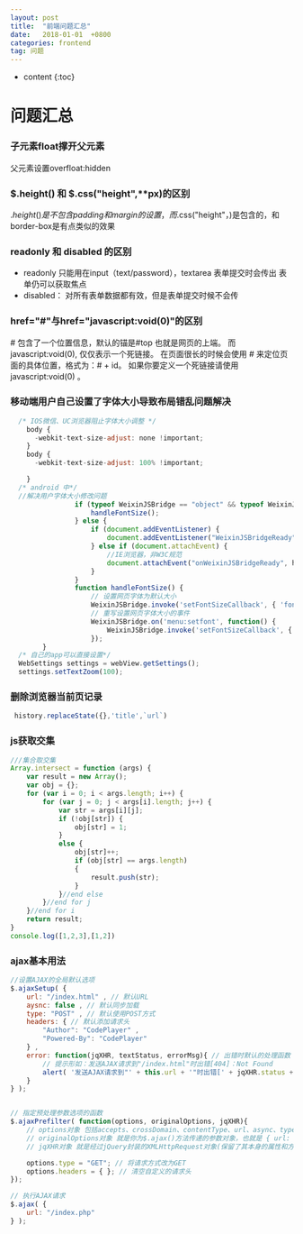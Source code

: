 ```yaml
---
layout: post
title:  "前端问题汇总"
date:   2018-01-01  +0800
categories: frontend
tag: 问题
---
```


* content
{:toc}


# 问题汇总

### 子元素float撑开父元素
父元素设置overfloat:hidden

### $.height() 和 $.css("height",**px)的区别
$.height()是不包含padding和margin的设置，而$.css("height"，)是包含的，和border-box是有点类似的效果

### readonly 和 disabled 的区别
* readonly 
  只能用在input（text/password），textarea
 表单提交时会传出   表单仍可以获取焦点
* disabled：
对所有表单数据都有效，但是表单提交时候不会传

### href="#"与href="javascript:void(0)"的区别
 \# 包含了一个位置信息，默认的锚是#top 也就是网页的上端。
而javascript:void(0), 仅仅表示一个死链接。
在页面很长的时候会使用 # 来定位页面的具体位置，格式为：# + id。
如果你要定义一个死链接请使用 javascript:void(0) 。

### 移动端用户自己设置了字体大小导致布局错乱问题解决
```javascript
  /* IOS微信、UC浏览器阻止字体大小调整 */
    body {
      -webkit-text-size-adjust: none !important;
    }
    body {
      -webkit-text-size-adjust: 100% !important;

    }
  /* android 中*/
  //解决用户字体大小修改问题
				if (typeof WeixinJSBridge == "object" && typeof WeixinJSBridge.invoke == "function") {
					handleFontSize();
				} else {
					if (document.addEventListener) {
						document.addEventListener("WeixinJSBridgeReady", handleFontSize, false);
					} else if (document.attachEvent) {
						//IE浏览器，非W3C规范
						document.attachEvent("onWeixinJSBridgeReady", handleFontSize);
					}
				}
				function handleFontSize() {
					// 设置网页字体为默认大小
					WeixinJSBridge.invoke('setFontSizeCallback', { 'fontSize' : 0 });
					// 重写设置网页字体大小的事件
					WeixinJSBridge.on('menu:setfont', function() {
						WeixinJSBridge.invoke('setFontSizeCallback', { 'fontSize' : 0 });
					});
        }
  /* 自己的app可以直接设置*/
  WebSettings settings = webView.getSettings();
  settings.setTextZoom(100);
```

### 删除浏览器当前页记录
```javascript
 history.replaceState({},'title',`url`)
```

###  js获取交集
```javascript
///集合取交集
Array.intersect = function (args) {
    var result = new Array();
    var obj = {};
    for (var i = 0; i < args.length; i++) {
        for (var j = 0; j < args[i].length; j++) {
            var str = args[i][j];
            if (!obj[str]) {
                obj[str] = 1;
            }
            else {
                obj[str]++;
                if (obj[str] == args.length)
                {
                    result.push(str);
                }
            }//end else
        }//end for j
    }//end for i
    return result;
}
console.log([1,2,3],[1,2])
```

### ajax基本用法
```javascript
//设置AJAX的全局默认选项
$.ajaxSetup( {
    url: "/index.html" , // 默认URL
    aysnc: false , // 默认同步加载
    type: "POST" , // 默认使用POST方式
    headers: { // 默认添加请求头
        "Author": "CodePlayer" ,
        "Powered-By": "CodePlayer"
    } ,
    error: function(jqXHR, textStatus, errorMsg){ // 出错时默认的处理函数
        // 提示形如：发送AJAX请求到"/index.html"时出错[404]：Not Found
        alert( '发送AJAX请求到"' + this.url + '"时出错[' + jqXHR.status + ']：' + errorMsg );        
    }
} );


// 指定预处理参数选项的函数
$.ajaxPrefilter( function(options, originalOptions, jqXHR){
    // options对象 包括accepts、crossDomain、contentType、url、async、type、headers、error、dataType等许多参数选项
    // originalOptions对象 就是你为$.ajax()方法传递的参数对象，也就是 { url: "/index.php" }
    // jqXHR对象 就是经过jQuery封装的XMLHttpRequest对象(保留了其本身的属性和方法)

    options.type = "GET"; // 将请求方式改为GET
    options.headers = { }; // 清空自定义的请求头
});

// 执行AJAX请求
$.ajax( {
    url: "/index.php"
} );
```